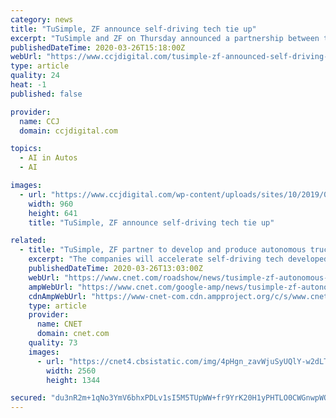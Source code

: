 ```yaml
---
category: news
title: "TuSimple, ZF announce self-driving tech tie up"
excerpt: "TuSimple and ZF on Thursday announced a partnership between the two companies to develop and commercialize technology for autonomous trucks. TuSimple, an autonomous trucking technology company, and ZF, a global supplier of multiple trucking components and technologies, expect to co-develop production-quality technologies including cameras ..."
publishedDateTime: 2020-03-26T15:18:00Z
webUrl: "https://www.ccjdigital.com/tusimple-zf-announced-self-driving-tech-tie-up/"
type: article
quality: 24
heat: -1
published: false

provider:
  name: CCJ
  domain: ccjdigital.com

topics:
  - AI in Autos
  - AI

images:
  - url: "https://www.ccjdigital.com/wp-content/uploads/sites/10/2019/03/TuSimpleTruck-2019-03-15-13-10.jpg"
    width: 960
    height: 641
    title: "TuSimple, ZF announce self-driving tech tie up"

related:
  - title: "TuSimple, ZF partner to develop and produce autonomous truck technologies"
    excerpt: "The companies will accelerate self-driving tech developed for big rigs with true driverless tests start in 2021."
    publishedDateTime: 2020-03-26T13:03:00Z
    webUrl: "https://www.cnet.com/roadshow/news/tusimple-zf-autonomous-truck-technology-partnership/"
    ampWebUrl: "https://www.cnet.com/google-amp/news/tusimple-zf-autonomous-truck-technology-partnership/"
    cdnAmpWebUrl: "https://www-cnet-com.cdn.ampproject.org/c/s/www.cnet.com/google-amp/news/tusimple-zf-autonomous-truck-technology-partnership/"
    type: article
    provider:
      name: CNET
      domain: cnet.com
    quality: 73
    images:
      - url: "https://cnet4.cbsistatic.com/img/4pHgn_zavWjuSyUQlY-w2dLTIJE=/2020/03/26/c78205ca-e6b7-438e-a579-08892973d5ae/p1133202-scaled-ogi.jpg"
        width: 2560
        height: 1344

secured: "du3nR2m+1qNo3YmV6bhxPDLv1sI5M5TUpWW+fr9YrK20H1yPHTLO0CWGnwpWOKA6Z/qFYuBtgnTIQDfOcDOdZfUOVWkriDY4JYK1S2DULYklwx0DW+VQ0ejdIVc7k5gsOX0Ii2E+5j1EqLvJ0JwmflVGSe1wCeZ7PgBF4+aCn08xYkXEJUf2h8OP8oYfdHBTNj+XT2c/iptKAdllWItZj6rAcRFqLOALg2/tp3uPvh3yx6cQzGND+0uFpFK1Vmo45BWkkWJzCS0nWAJq8nL81d3Q+zaDHOsOtwxXEweTfc7lKOE53UlSHeea/+YmOLeJ;iBe55DqrQ2PU4Y9R0jg0WA=="
---
```



